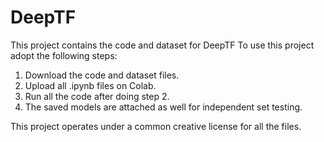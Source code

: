 # DeepTF

This project contains the code and dataset for DeepTF To use this project adopt the following steps:

1. Download the code and dataset files.
2. Upload all .ipynb files on Colab.
3. Run all the code after doing step 2.
5. The saved models are attached as well for independent set testing.
 
This project operates under a common creative license for all the files.
